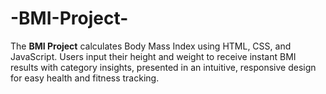 # -BMI-Project-
The **BMI Project** calculates Body Mass Index using HTML, CSS, and JavaScript. Users input their height and weight to receive instant BMI results with category insights, presented in an intuitive, responsive design for easy health and fitness tracking.
